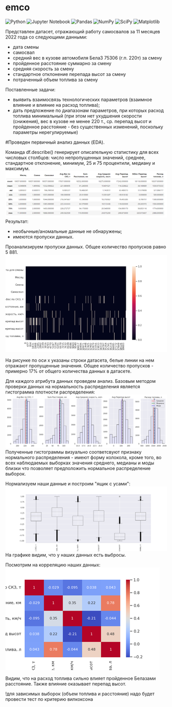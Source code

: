 # emco
![Python](https://img.shields.io/badge/python-3670A0?style=for-the-badge&logo=python&logoColor=ffdd54) ![Jupyter Notebook](https://img.shields.io/badge/jupyter-%23FA0F00.svg?style=for-the-badge&logo=jupyter&logoColor=white)
![Pandas](https://img.shields.io/badge/pandas-%23150458.svg?style=for-the-badge&logo=pandas&logoColor=white) ![NumPy](https://img.shields.io/badge/numpy-%23013243.svg?style=for-the-badge&logo=numpy&logoColor=white) ![SciPy](https://img.shields.io/badge/SciPy-%230C55A5.svg?style=for-the-badge&logo=scipy&logoColor=%white) ![Matplotlib](https://img.shields.io/badge/Matplotlib-%23ffffff.svg?style=for-the-badge&logo=Matplotlib&logoColor=black)

Представлен датасет, отражающий работу самосвалов за 11 месяцев 2022 года со следующими данными: 
- дата смены
- самосвал
- средний вес в кузове автомобиля БелаЗ 75306 (г.п. 220т) за смену
- пройденное расстояние суммарно за смену
- средняя скорость за смену
- стандартное отклонение перепада высот за смену
- потраченный объем топлива за смену

Поставленные задачи: 
- выявить взаимосвязь технологических параметров (взаимное влияние и влияние на расход топлива);
- дать предложение по диапазонам параметров, при которых расход топлива минимальный (при этом нет ухудшения скорости (снижения), вес в кузове не менее 220 т., ср. перепад высот и пройденное расстояние - без существенных изменений, поскольку параметры нерегулируемые)


<p>#Проведен первичный анализ данных (EDA).

Команда df.describe() генерирует описательную статистику для всех числовых столбцов: число непропущенных значений, среднее, стандартное отклонение, минимум, 25 и 75 процентили, медиану и максимум. 
![describe](https://github.com/AnyaMankova/emco/blob/main/images/describe.png)
 Результат: 
- необычные/аномальные данные не обнаружены;
- имеются пропуски данных.

 Проанализируем пропуски данных. Общее количество пропусков равно 5 881.
![пропуски в датасете](https://github.com/AnyaMankova/emco/blob/main/images/nullst.png)

На рисунке по оси x указаны строки датасета, белые линии на нем отражают пропущенные значения.
Общее количество пропусков - примерно 17% от общего количества данных в датасете.

Для каждого атрибута данных проведем анализ.
Базовым методом проверки данных на нормальность распределения является гистограмма плотности распределения:
![гистограмма](https://github.com/AnyaMankova/emco/blob/main/images/all_hist.png)
Полученные гистограммы визуально соответсвуют признаку нормального распределения - имеют форму колокола, кроме того, во всех наблюдаемых выборках значения среднего, медианы и моды близки что позволяет предположить нормальное распределение выборок.
 
Нормализуем наши данные и построим "ящик с усами":
![all_qqplot](https://github.com/AnyaMankova/emco/blob/main/images/all_qqplot.png)
На графике видим, что у наших данных есть выбросы.
 
Посмотрим на корреляцию наших данных:
![corr](https://github.com/AnyaMankova/emco/blob/main/images/corr.png)

Видим, что на расход топлива сильно влияет пройденное Белазами расстояние. Также влияние оказывает перепад высот.


!для зависимых выборок (объем топлива и расстояние) надо будет провести тест по критерию вилкоксона
  

  
  
  </p>
